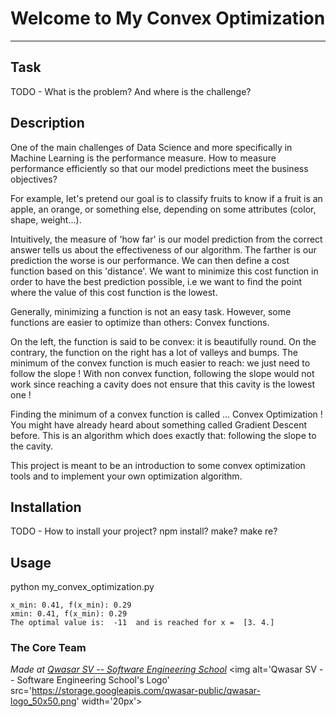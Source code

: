 # Welcome to My Convex Optimization
***

## Task
TODO - What is the problem? And where is the challenge?

## Description
One of the main challenges of Data Science and more specifically in Machine Learning is the performance measure.
How to measure performance efficiently so that our model predictions meet the business objectives?

For example, let's pretend our goal is to classify fruits to know if a fruit is an apple, an orange, or something else, depending on some attributes (color, shape, weight...).

Intuitively, the measure of 'how far' is our model prediction from the correct answer tells us about the effectiveness of our algorithm. The farther is our prediction the worse is our performance. We can then define a cost function based on this 'distance'. We want to minimize this cost function in order to have the best prediction possible, i.e we want to find the point where the value of this cost function is the lowest.

Generally, minimizing a function is not an easy task. However, some functions are easier to optimize than others: Convex functions.

On the left, the function is said to be convex: it is beautifully round. On the contrary, the function on the right has a lot of valleys and bumps.
The minimum of the convex function is much easier to reach: we just need to follow the slope ! With non convex function, following the slope would not work since reaching a cavity does not ensure that this cavity is the lowest one !

Finding the minimum of a convex function is called ... Convex Optimization ! You might have already heard about something called Gradient Descent before. This is an algorithm which does exactly that: following the slope to the cavity.

This project is meant to be an introduction to some convex optimization tools and to implement your own optimization algorithm.

## Installation
TODO - How to install your project? npm install? make? make re?

## Usage
python my_convex_optimization.py
```
x_min: 0.41, f(x_min): 0.29
xmin: 0.41, f(x_min): 0.29
The optimal value is:  -11  and is reached for x =  [3. 4.]
```

### The Core Team


<span><i>Made at <a href='https://qwasar.io'>Qwasar SV -- Software Engineering School</a></i></span>
<span><img alt='Qwasar SV -- Software Engineering School's Logo' src='https://storage.googleapis.com/qwasar-public/qwasar-logo_50x50.png' width='20px'></span>
